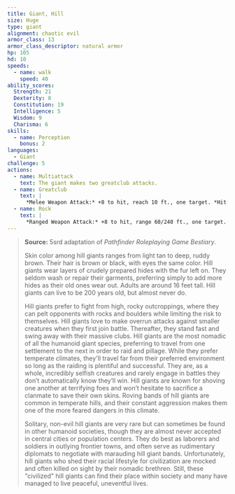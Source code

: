 ```yaml
---
title: Giant, Hill
size: Huge
type: giant
alignment: chaotic evil
armor_class: 13
armor_class_descriptor: natural armor
hp: 105
hd: 10
speeds:
  - name: walk
    speed: 40
ability_scores:
  Strength: 21
  Dexterity: 8
  Constitution: 19
  Intelligence: 5
  Wisdom: 9
  Charisma: 6
skills:
  - name: Perception
    bonus: 2
languages:
  - Giant
challenge: 5
actions:
  - name: Multiattack
    text: The giant makes two greatclub attacks.
  - name: Greatclub
    text: |
      *Melee Weapon Attack:* +8 to hit, reach 10 ft., one target. *Hit:* 18 (3d8 + 5) bludgeoning damage.
  - name: Rock
    text: |
      *Ranged Weapon Attack:* +8 to hit, range 60/240 ft., one target. *Hit:* 21 (3d10 + 5) bludgeoning damage.
---
```


> **Source:** 5srd adaptation of *Pathfinder Roleplaying Game Bestiary*.
>
> Skin color among hill giants ranges from light tan to deep, ruddy brown. Their hair is brown or black, with eyes the same color. Hill giants wear layers of crudely prepared hides with the fur left on. They seldom wash or repair their garments, preferring simply to add more hides as their old ones wear out. Adults are around 16 feet tall. Hill giants can live to be 200 years old, but almost never do.
>
> Hill giants prefer to fight from high, rocky outcroppings, where they can pelt opponents with rocks and boulders while limiting the risk to themselves. Hill giants love to make overrun attacks against smaller creatures when they first join battle. Thereafter, they stand fast and swing away with their massive clubs.
Hill giants are the most nomadic of all the humanoid giant species, preferring to travel from one settlement to the next in order to raid and pillage. While they prefer temperate climates, they'll travel far from their preferred environment so long as the raiding is plentiful and successful. They are, as a whole, incredibly selfish creatures and rarely engage in battles they don’t automatically know they’ll win. Hill giants are known for shoving one another at terrifying foes and won’t hesitate to sacrifice a clanmate to save their own skins. Roving bands of hill giants are common in temperate hills, and their constant aggression makes them one of the more feared dangers in this climate.
>
> Solitary, non-evil hill giants are very rare but can sometimes be found in other humanoid societies, though they are almost never accepted in central cities or population centers. They do best as laborers and soldiers in outlying frontier towns, and often serve as rudimentary diplomats to negotiate with marauding hill giant bands. Unfortunately, hill giants who shed their racial lifestyle for civilization are mocked and often killed on sight by their nomadic brethren. Still, these "civilized" hill giants can find their place within society and many have managed to live peaceful, uneventful lives.
